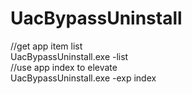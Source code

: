 # UacBypassUninstall

  //get app item list<br/>
  UacBypassUninstall.exe -list<br/>
  //use app index to elevate<br/>
  UacBypassUninstall.exe -exp index<br/>
